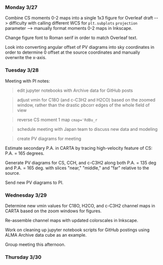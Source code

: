 ### Monday 3/27

Combine CS moments 0-2 maps into a single 1x3 figure for Overleaf draft --> difficulty with calling different WCS for `plt.subplots` `projection` parameter --> manually format moments 0-2 maps in Inkscape.

Change figure font to Roman serif in order to match Overleaf text.

Look into converting angular offset of PV diagrams into sky coordinates in order to determine 0 offset at the source coordinates and manually overwrite the x-axis.

### Tuesday 3/28 

Meeting with PI notes:

> edit jupyter notebooks with Archive data for GitHub posts

> adjust vmin for C18O (and c-C3H2 and H2CO) based on the zoomed window, rather than the drastic pbcorr edges of the whole field of view

> reverse CS moment 1 map `cmap='RdBu_r`

> schedule meeting with Japan team to discuss new data and modeling 

> create PV diagrams for meeting

Estimate secondary P.A. in CARTA by tracing high-velocity feature of CS: P.A. = 165 degrees.

Generate PV diagrams for CS, CCH, and c-C3H2 along both P.A. = 135 deg and P.A. = 165 deg. with slices "near," "middle," and "far" relative to the source. 

Send new PV diagrams to PI.

### Wednesday 3/29

Determine new vmin values for C18O, H2CO, and c-C3H2 channel maps in CARTA based on the zoom windows for figures. 

Re-assemble channel maps with updated colorscales in Inkscape. 

Work on cleaning up jupyter notebook scripts for GitHub postings using ALMA Archive data cube as an example. 

Group meeting this afternoon. 

### Thursday 3/30 

